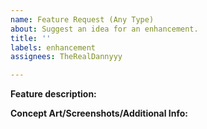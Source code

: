 ```yaml
---
name: Feature Request (Any Type)
about: Suggest an idea for an enhancement.
title: ''
labels: enhancement
assignees: TheRealDannyyy

---
```


**Feature description:**


**Concept Art/Screenshots/Additional Info:**

